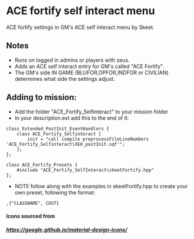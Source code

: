 # ACE fortify self interact menu
ACE fortify settings in GM's ACE self interact menu by Skeet.

## Notes

* Runs on logged in admins or players with zeus.
* Adds an ACE self interact entry for GM's called "ACE Fortify".
* The GM's side IN GAME (BLUFOR,OPFOR,INDFOR or CIVILIAN) determines what side the settings adjust.

## Adding to mission:

* Add the folder "ACE_Fortify_Selfinteract" to your mission folder
* In your description.ext add this to the end of it:
```
class Extended_PostInit_EventHandlers {
    class ACE_Fortify_Selfinteract {
        init = "call compile preprocessFileLineNumbers 'ACE_Fortify_Selfinteract\XEH_postInit.sqf'";
    };
};

class ACE_Fortify_Presets {
    #include "ACE_Fortify_SelfInteract\skeetFortify.hpp"
};

```

* NOTE follow along with the examples in skeetFortify.hpp to create your own preset, following the format:
```
,{"CLASSNAME", COST}
```

#### Icons sourced from
##### https://google.github.io/material-design-icons/

